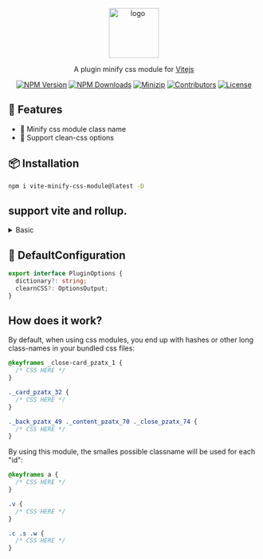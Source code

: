 <p align="center">
<a href="https://www.npmjs.com/package/vite-minify-css-module" target="_blank" rel="noopener noreferrer">
<img src="https://api.iconify.design/bi:plugin.svg?color=%23a985ff" alt="logo" width='100'/></a>
</p>

<p align="center">
  A plugin minify css module for <a href="https://vitejs.dev/" target="_blank" rel="noopener noreferrer">Vitejs</a>
</p>

<p align="center">
  <a href="https://www.npmjs.com/package/vite-minify-css-module" target="_blank" rel="noopener noreferrer"><img src="https://badge.fury.io/js/vite-minify-css-module.svg" alt="NPM Version" /></a>
  <a href="https://www.npmjs.com/package/vite-minify-css-module" target="_blank" rel="noopener noreferrer"><img src="https://img.shields.io/npm/dt/vite-minify-css-module.svg?logo=npm" alt="NPM Downloads" /></a>
  <a href="https://bundlephobia.com/result?p=vite-minify-css-module" target="_blank" rel="noopener noreferrer"><img src="https://img.shields.io/bundlephobia/minzip/vite-minify-css-module" alt="Minizip" /></a>
  <a href="https://github.com/hunghg255/vite-minify-css-module/graphs/contributors" target="_blank" rel="noopener noreferrer"><img src="https://img.shields.io/badge/all_contributors-1-orange.svg" alt="Contributors" /></a>
  <a href="https://github.com/hunghg255/vite-minify-css-module/blob/main/LICENSE" target="_blank" rel="noopener noreferrer"><img src="https://badgen.net/github/license/hunghg255/vite-minify-css-module" alt="License" /></a>
</p>

## 🌈 Features

- 🍰 Minify css module class name
- 🍰 Support clean-css options

## 📦 Installation

```bash
npm i vite-minify-css-module@latest -D
```

## support vite and rollup.

<details>
<summary>Basic</summary><br>

```ts
import { defineConfig } from 'vite';
import react from '@vitejs/plugin-react';
import MinifyCssModule from 'vite-minify-css-module/vite';

// https://vitejs.dev/config/
export default defineConfig({
  plugins: [
    react(),
    MinifyCssModule({
      cleanCSS: {
        level: {
          2: {
            mergeSemantically: true,
            restructureRules: true,
          },
        },
      },
    }),
  ],
});
```

<br></details>

## 🌸 DefaultConfiguration

```typescript
export interface PluginOptions {
  dictionary?: string;
  clearnCSS?: OptionsOutput;
}
```

## How does it work?

By default, when using css modules, you end up with hashes or other long class-names in your bundled css files:

```css
@keyframes _close-card_pzatx_1 {
  /* CSS HERE */
}

._card_pzatx_32 {
  /* CSS HERE */
}

._back_pzatx_49 ._content_pzatx_70 ._close_pzatx_74 {
  /* CSS HERE */
}
```

By using this module, the smalles possible classname will be used for each "id":

```css
@keyframes a {
  /* CSS HERE */
}

.v {
  /* CSS HERE */
}

.c .s .w {
  /* CSS HERE */
}
```
